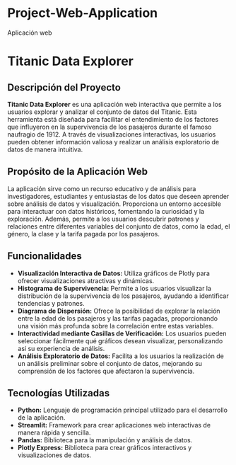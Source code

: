 # Project-Web-Application
Aplicación web

# Titanic Data Explorer

## Descripción del Proyecto

**Titanic Data Explorer** es una aplicación web interactiva que permite a los usuarios explorar y analizar el conjunto de datos del Titanic. Esta herramienta está diseñada para facilitar el entendimiento de los factores que influyeron en la supervivencia de los pasajeros durante el famoso naufragio de 1912. A través de visualizaciones interactivas, los usuarios pueden obtener información valiosa y realizar un análisis exploratorio de datos de manera intuitiva.

## Propósito de la Aplicación Web

La aplicación sirve como un recurso educativo y de análisis para investigadores, estudiantes y entusiastas de los datos que deseen aprender sobre análisis de datos y visualización. Proporciona un entorno accesible para interactuar con datos históricos, fomentando la curiosidad y la exploración. Además, permite a los usuarios descubrir patrones y relaciones entre diferentes variables del conjunto de datos, como la edad, el género, la clase y la tarifa pagada por los pasajeros.

## Funcionalidades

- **Visualización Interactiva de Datos:** Utiliza gráficos de Plotly para ofrecer visualizaciones atractivas y dinámicas.
- **Histograma de Supervivencia:** Permite a los usuarios visualizar la distribución de la supervivencia de los pasajeros, ayudando a identificar tendencias y patrones.
- **Diagrama de Dispersión:** Ofrece la posibilidad de explorar la relación entre la edad de los pasajeros y las tarifas pagadas, proporcionando una visión más profunda sobre la correlación entre estas variables.
- **Interactividad mediante Casillas de Verificación:** Los usuarios pueden seleccionar fácilmente qué gráficos desean visualizar, personalizando así su experiencia de análisis.
- **Análisis Exploratorio de Datos:** Facilita a los usuarios la realización de un análisis preliminar sobre el conjunto de datos, mejorando su comprensión de los factores que afectaron la supervivencia.

## Tecnologías Utilizadas

- **Python:** Lenguaje de programación principal utilizado para el desarrollo de la aplicación.
- **Streamlit:** Framework para crear aplicaciones web interactivas de manera rápida y sencilla.
- **Pandas:** Biblioteca para la manipulación y análisis de datos.
- **Plotly Express:** Biblioteca para crear gráficos interactivos y visualizaciones de datos.